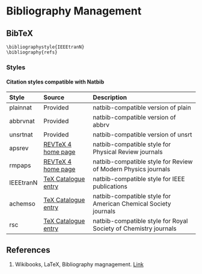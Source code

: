 # Bibliography Management

## BibTeX

```text
\bibliographystyle{IEEEtranN}
\bibliography{refs}
```

### Styles

#### Citation styles compatible with Natbib

| Style | Source | Description |
| :--- | :--- | :--- |
| plainnat | Provided | natbib-compatible version of plain |
| abbrvnat | Provided | natbib-compatible version of abbrv |
| unsrtnat | Provided | natbib-compatible version of unsrt |
| apsrev | [REVTeX 4 home page](http://authors.aps.org/revtex4/) | natbib-compatible style for Physical Review journals |
| rmpaps | [REVTeX 4 home page](http://authors.aps.org/revtex4/) | natbib-compatible style for Review of Modern Physics journals |
| IEEEtranN | [TeX Catalogue entry](http://www.ctan.org/tex-archive/help/Catalogue/entries/ieeetran.html) | natbib-compatible style for IEEE publications |
| achemso | [TeX Catalogue entry](http://www.ctan.org/tex-archive/help/Catalogue/entries/achemso.html) | natbib-compatible style for American Chemical Society journals |
| rsc | [TeX Catalogue entry](http://www.ctan.org/tex-archive/help/Catalogue/entries/rsc.html) | natbib-compatible style for Royal Society of Chemistry journals |

## References

1. Wikibooks, LaTeX, Bibliography magnagement. [Link](https://en.wikibooks.org/wiki/LaTeX/Bibliography_Management)

